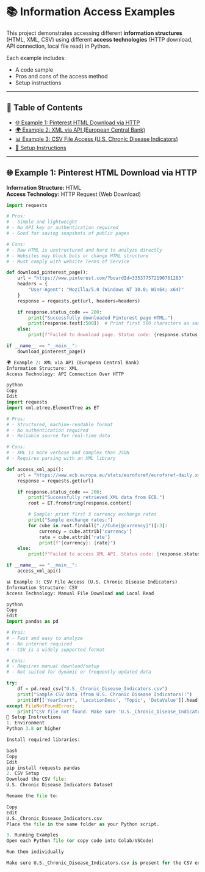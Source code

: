 # 📚 Information Access Examples

This project demonstrates accessing different **information structures** (HTML, XML, CSV) using different **access technologies** (HTTP download, API connection, local file read) in Python.

Each example includes:
- A code sample
- Pros and cons of the access method
- Setup instructions

---

## 📖 Table of Contents
- [🌐 Example 1: Pinterest HTML Download via HTTP](#-example-1-pinterest-html-download-via-http)
- [🌍 Example 2: XML via API (European Central Bank)](#-example-2-xml-via-api-european-central-bank)
- [📊 Example 3: CSV File Access (U.S. Chronic Disease Indicators)](#-example-3-csv-file-access-us-chronic-disease-indicators)
- [🚀 Setup Instructions](#-setup-instructions)

---

## 🌐 Example 1: Pinterest HTML Download via HTTP

**Information Structure:** HTML  
**Access Technology:** HTTP Request (Web Download)

```python
import requests

# Pros:
# - Simple and lightweight
# - No API key or authentication required
# - Good for saving snapshots of public pages

# Cons:
# - Raw HTML is unstructured and hard to analyze directly
# - Websites may block bots or change HTML structure
# - Must comply with website Terms of Service

def download_pinterest_page():
    url = "https://www.pinterest.com/?boardId=335377572190761283"
    headers = {
        "User-Agent": "Mozilla/5.0 (Windows NT 10.0; Win64; x64)"
    }
    response = requests.get(url, headers=headers)

    if response.status_code == 200:
        print("Successfully downloaded Pinterest page HTML.")
        print(response.text[:500])  # Print first 500 characters as sample
    else:
        print(f"Failed to download page. Status code: {response.status_code}")

if __name__ == "__main__":
    download_pinterest_page()

🌍 Example 2: XML via API (European Central Bank)
Information Structure: XML
Access Technology: API Connection Over HTTP

python
Copy
Edit
import requests
import xml.etree.ElementTree as ET

# Pros:
# - Structured, machine-readable format
# - No authentication required
# - Reliable source for real-time data

# Cons:
# - XML is more verbose and complex than JSON
# - Requires parsing with an XML library

def access_xml_api():
    url = "https://www.ecb.europa.eu/stats/eurofxref/eurofxref-daily.xml"
    response = requests.get(url)

    if response.status_code == 200:
        print("Successfully retrieved XML data from ECB.")
        root = ET.fromstring(response.content)

        # Sample: print first 3 currency exchange rates
        print("Sample exchange rates:")
        for cube in root.findall(".//Cube[@currency]")[:3]:
            currency = cube.attrib['currency']
            rate = cube.attrib['rate']
            print(f"{currency}: {rate}")
    else:
        print(f"Failed to access XML API. Status code: {response.status_code}")

if __name__ == "__main__":
    access_xml_api()

📊 Example 3: CSV File Access (U.S. Chronic Disease Indicators)
Information Structure: CSV
Access Technology: Manual File Download and Local Read

python
Copy
Edit
import pandas as pd

# Pros:
# - Fast and easy to analyze
# - No internet required
# - CSV is a widely supported format

# Cons:
# - Requires manual download/setup
# - Not suited for dynamic or frequently updated data

try:
    df = pd.read_csv("U.S._Chronic_Disease_Indicators.csv")
    print("Sample CSV Data (from U.S. Chronic Disease Indicators):")
    print(df[['YearStart', 'LocationDesc', 'Topic', 'DataValue']].head())
except FileNotFoundError:
    print("CSV file not found. Make sure 'U.S._Chronic_Disease_Indicators.csv' is in the directory.")
🚀 Setup Instructions
1. Environment
Python 3.8 or higher

Install required libraries:

bash
Copy
Edit
pip install requests pandas
2. CSV Setup
Download the CSV file:
U.S. Chronic Disease Indicators Dataset

Rename the file to:

Copy
Edit
U.S._Chronic_Disease_Indicators.csv
Place the file in the same folder as your Python script.

3. Running Examples
Open each Python file (or copy code into Colab/VSCode)

Run them individually

Make sure U.S._Chronic_Disease_Indicators.csv is present for the CSV example
